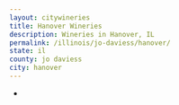 ```yaml
---
layout: citywineries
title: Hanover Wineries
description: Wineries in Hanover, IL
permalink: /illinois/jo-daviess/hanover/
state: il
county: jo daviess
city: hanover
---
```

-

